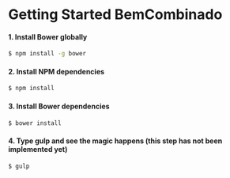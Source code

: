 # Getting Started BemCombinado

#### 1. Install Bower globally

```sh
$ npm install -g bower
````


#### 2. Install NPM dependencies

```sh
$ npm install
```

#### 3. Install Bower dependencies

```sh
$ bower install
```

#### 4. Type gulp and see the magic happens (this step has not been implemented yet)

```sh
$ gulp
```